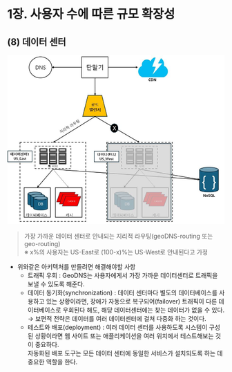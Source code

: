 # 1장. 사용자 수에 따른 규모 확장성

## (8) 데이터 센터

![1-11.datacenter_arc.JPG](../images/chapter1/1-11.datacenter_arc.JPG)
> 가장 가까운 데이터 센터로 안내되는 지리적 라우팅(geoDNS-routing 또는 geo-routing)
> <br>※ x%의 사용자는 US-East로 (100-x)%는 US-West로 안내된다고 가정

- 위와같은 아키텍처를 만들려면 해결해야할 사항
  - 트래픽 우회 : GeoDNS는 사용자에게서 가장 가까운 데이터센터로 트래픽을 보낼 수 있도록 해준다.
  - 데이터 동기화(synchronization) : 데이터 센터마다 별도의 데이터베이스를 사용하고 있는 상황이라면, 장애가 자동으로 복구되어(failover) 트래픽이 다른 데이터베이스로 우회된다 해도, 해당 데이터센터에는 찾는 데이터가 없을 수 있다.
    <br> → 보편적 전략은 데이터를 여러 데이터센터에 걸쳐 다중화 하는 것이다.
  - 테스트와 배포(deployment) : 여러 데이터 센터를 사용하도록 시스템이 구성된 상황이라면 웹 사이트 또는 애플리케이션을 여러 위치에서 테스트해보는 것이 중요하다.<br> 자동화된 배포 도구는 모든 데이터 센터에 동일한 서비스가 설치되도록 하는 데 중요한 역할을 한다.